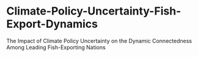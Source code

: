 # Climate-Policy-Uncertainty-Fish-Export-Dynamics
The Impact of Climate Policy Uncertainty on the Dynamic Connectedness Among Leading Fish-Exporting Nations 
